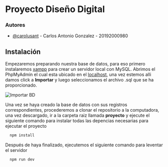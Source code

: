 
# Proyecto Diseño Digital
### Autores

- [@carolusant](https://github.com/carolusant) - Carlos Antonio Gonzalez - 20192000980

 ## Instalación

Empezaremos preparando nuestra base de datos, para eso primero instalaremos [xampp](https://www.apachefriends.org/download.html) para crear un servidor local con MySQL. Abrimos el PhpMyAdmin el cual esta ubicado en el [localhost](http://localhost/phpmyadmin/), una vez estemos alli damos click a **Importar** y luego seleccionamos el archivo .sql que se ha proporcionado.

![Importar BD](https://i.postimg.cc/9f4rGCRQ/image.png)

Una vez se haya creado la base de datos con sus registros correspondientes, procederemos a clonar el repositorio a la computadora, una vez descargado, ir a la carpeta raiz llamada **proyecto** y ejecute el siguiente comando para instalar todas las depencias necesarias para ejecutar el proyecto

```bash
  npm install
```
Después de haya finalizado, ejecutemos el siguiente comando para leventar el servidor
```bash
  npm run dev
```



